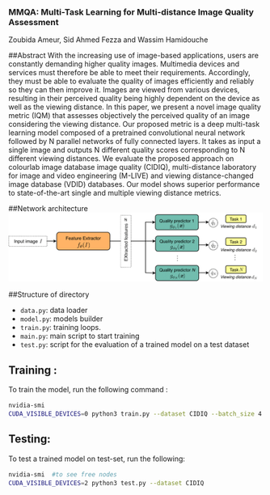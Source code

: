### MMQA: Multi-Task Learning for Multi-distance Image Quality Assessment
Zoubida Ameur, Sid Ahmed Fezza and Wassim Hamidouche


##Abstract
With the increasing use of image-based applications, users are constantly demanding higher quality images. Multimedia devices and services must therefore be able to meet their requirements. Accordingly, they must be able to evaluate the quality of images efficiently and reliably so they can then improve it. Images are viewed from various devices, resulting in their perceived quality being highly dependent on the device as well as the viewing distance. In this paper, we present a novel image quality metric (IQM) that assesses objectively the perceived quality of an image considering the viewing distance. Our proposed metric is a deep multi-task learning model composed of a pretrained convolutional neural network followed by N parallel networks of fully connected layers. It takes as input a single image and outputs N different quality scores corresponding to N
different viewing distances. We evaluate the proposed approach on colourlab image database image quality (CIDIQ), multi-distance laboratory for image and video engineering (M-LIVE) and viewing distance-changed image database (VDID) databases. Our model shows superior performance to state-of-the-art single and multiple viewing distance metrics.

##Network architecture
![](MMQA.png)


##Structure of directory
- `data.py`: data loader
- `model.py`: models builder
- `train.py`: training loops.
- `main.py`: main script to start training
- `test.py`: script for the evaluation of a trained model on a test dataset


## Training : 
To train the model, run the following command :
```bash
nvidia-smi 
CUDA_VISIBLE_DEVICES=0 python3 train.py --dataset CIDIQ --batch_size 4 --epochs 30
```
## Testing:
To test a trained model on test-set, run the following:
```bash
nvidia-smi  #to see free nodes 
CUDA_VISIBLE_DEVICES=2 python3 test.py --dataset CIDIQ
```

